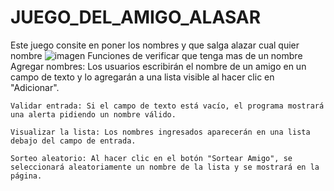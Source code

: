 # JUEGO_DEL_AMIGO_ALASAR
Este juego consite en poner los nombres y que salga alazar cual quier nombre
![imagen](https://github.com/user-attachments/assets/99bdc1c4-1c88-49a8-a223-a18e15e7d4cd)
Funciones de verificar que tenga mas de un nombre 
    Agregar nombres: Los usuarios escribirán el nombre de un amigo en un campo de texto y lo agregarán a una lista visible al hacer clic en "Adicionar".

    Validar entrada: Si el campo de texto está vacío, el programa mostrará una alerta pidiendo un nombre válido.

    Visualizar la lista: Los nombres ingresados aparecerán en una lista debajo del campo de entrada.

    Sorteo aleatorio: Al hacer clic en el botón "Sortear Amigo", se seleccionará aleatoriamente un nombre de la lista y se mostrará en la página.
